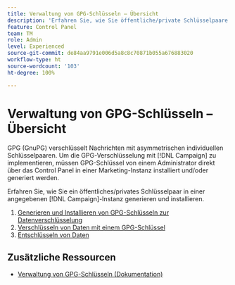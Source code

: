 ```yaml
---
title: Verwaltung von GPG-Schlüsseln – Übersicht
description: 'Erfahren Sie, wie Sie öffentliche/private Schlüsselpaare in einer angegebenen  [!DNL Campaign] -Instanz generieren und installieren. '
feature: Control Panel
team: TM
role: Admin
level: Experienced
source-git-commit: de84aa9791e006d5a8c8c70871b055a676883020
workflow-type: ht
source-wordcount: '103'
ht-degree: 100%

---
```


# Verwaltung von GPG-Schlüsseln – Übersicht

GPG (GnuPG) verschlüsselt Nachrichten mit asymmetrischen individuellen Schlüsselpaaren. Um die GPG-Verschlüsselung mit [!DNL Campaign] zu implementieren, müssen GPG-Schlüssel von einem Administrator direkt über das Control Panel in einer Marketing-Instanz installiert und/oder generiert werden.

Erfahren Sie, wie Sie ein öffentliches/privates Schlüsselpaar in einer angegebenen [!DNL Campaign]-Instanz generieren und installieren.

1. [Generieren und Installieren von GPG-Schlüsseln zur Datenverschlüsselung  ](./generate-and-install-gpg-keys.md)
2. [Verschlüsseln von Daten mit einem GPG-Schlüssel](./use-a-gpg-key-to-encrypt-data.md)
3. [Entschlüsseln von Daten](./decrypt-data.md)

## Zusätzliche Ressourcen

* [Verwaltung von GPG-Schlüsseln (Dokumentation)](https://experienceleague.adobe.com/docs/control-panel/using/instances-settings/gpg-keys-management.html?lang=de)

